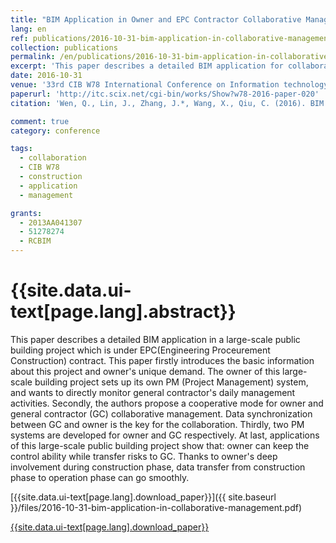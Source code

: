```yaml
---
title: "BIM Application in Owner and EPC Contractor Collaborative Management of a Large-Scale Public Building Project"
lang: en
ref: publications/2016-10-31-bim-application-in-collaborative-management
collection: publications
permalink: /en/publications/2016-10-31-bim-application-in-collaborative-management
excerpt: 'This paper describes a detailed BIM application for collaboration of owners and general contractors.'
date: 2016-10-31
venue: '33rd CIB W78 International Conference on Information technology for Construction'
paperurl: 'http://itc.scix.net/cgi-bin/works/Show?w78-2016-paper-020'
citation: 'Wen, Q., Lin, J., Zhang, J.*, Wang, X., Qiu, C. (2016). BIM Application in Owner and EPC Contractor Collaborative Management of a Large-Scale Public Building Project. <i>Proceedings of the 33rd CIB W78 International Conference on Information Technology for Construction</i>. Brisbane, Australia.'

comment: true
category: conference

tags: 
  - collaboration
  - CIB W78
  - construction
  - application
  - management

grants:
  - 2013AA041307
  - 51278274
  - RCBIM
---
```



{{site.data.ui-text[page.lang].abstract}}
====

This paper describes a detailed BIM application in a large-scale public building project which is under EPC(Engineering Proceurement Construction) contract. This paper firstly introduces the basic information about this project and owner's unique demand. The owner of this large-scale building project sets up its own PM (Project Management) system, and wants to directly monitor general contractor's daily management activities. Secondly, the authors propose a cooperative mode for owner and general contractor (GC) collaborative management. Data synchronization between GC and owner is the key for the collaboration. Thirdly, two PM systems are developed for owner and GC respectively. At last, applications of this large-scale public building project show that: owner can keep the control ability while transfer risks to GC. Thanks to owner's deep involvement during construction phase, data transfer from construction phase to operation phase can go smoothly. 

[{{site.data.ui-text[page.lang].download_paper}}]({{ site.baseurl }}/files/2016-10-31-bim-application-in-collaborative-management.pdf)

[{{site.data.ui-text[page.lang].download_paper}}](http://itc.scix.net/cgi-bin/works/Show?w78-2016-paper-020)
